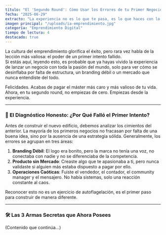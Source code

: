 ```yaml
---
título: "El 'Segundo Round': Cómo Usar los Errores de tu Primer Negocio como Arma Secreta"
fecha: "2025-06-29"
extracto: "La experiencia no es lo que te pasa, es lo que haces con lo que te pasa."
imagen principal: "/uploads/ia-emprendimiento.jpg"
categoría: "Emprendimiento Digital"
tiempo de lectura: 4
destacado: true
---
```


La cultura del emprendimiento glorifica el éxito, pero rara vez habla de la lección más valiosa: el poder de un primer intento fallido.  
Si estás aquí, leyendo esto, es probable que ya hayas vivido la experiencia de lanzar un negocio con toda la pasión del mundo, solo para ver cómo se desinflaba por falta de estructura, un branding débil o un mercado que nunca entendiste del todo.

Felicidades. Acabas de pagar el máster más caro y más valioso de tu vida. Ahora, en tu segundo round, no empiezas de cero. Empiezas desde la experiencia.

---

### 🧠 El Diagnóstico Honesto: ¿Por Qué Falló el Primer Intento?

Antes de construir el nuevo edificio, debemos analizar los cimientos del anterior. La mayoría de los primeros negocios no fracasan por falta de una buena idea, sino por la ausencia de una estrategia sólida. Generalmente, los errores se agrupan en tres áreas:

1. **Branding Débil**: El logo era bonito, pero la marca no tenía una voz, no conectaba con nadie y no se diferenciaba de la competencia.  
2. **Producto sin Mercado**: Creaste algo que te apasionaba a ti, pero nunca validaste si alguien más estaba dispuesto a pagar por ello.  
3. **Operaciones Caóticas**: Fuiste el vendedor, el contador, el community manager y el mensajero. No había sistemas, solo una reacción constante al caos.

Reconocer esto no es un ejercicio de autoflagelación, es el primer paso para construir de manera diferente.

---

### 🛠️ Las 3 Armas Secretas que Ahora Posees

(Contenido que continúa…)
